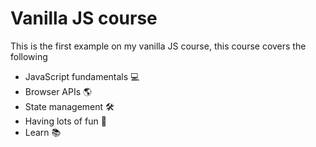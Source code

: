 # Vanilla JS course

This is the first example on my vanilla JS course, this course covers the following

- JavaScript fundamentals 💻
- Browser APIs 🌎
- State management 🛠
- Having lots of fun 🚀
- Learn 📚